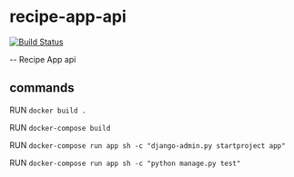 # recipe-app-api

[![Build Status](https://travis-ci.org/profmcdan/recipe-app-api.svg?branch=master)](https://travis-ci.org/profmcdan/recipe-app-api.svg?branch=master)

--
Recipe App api

## commands

RUN `docker build .`

RUN `docker-compose build`

RUN `docker-compose run app sh -c "django-admin.py startproject app"`

RUN `docker-compose run app sh -c "python manage.py test"`
